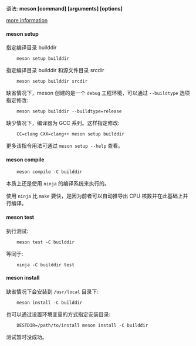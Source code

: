 
语法: <strong> meson [command] [arguments] [options] </strong>

[more information](https://mesonbuild.com/Commands.html)


#### meson setup

指定编译目录 builddir
```
    meson setup builddir
```

指定编译目录 builddir 和源文件目录 srcdir
```
    meson setup builddir srcdir
```

缺省情况下，meson 创建的是一个 `debug` 工程环境，可以通过 `--buildtype` 选项指定修改:
```
    meson setup builddir --buildtype=release
```

缺少情况下，编译器为 GCC 系列。这样指定修改:
```
    CC=clang CXX=clang++ meson setup builddir
```

更多该指令用法可通过 `meson setup --help` 查看。


#### meson compile

```
    meson compile -C builddir
```
本质上还是使用 `ninja` 的编译系统来执行的。

使用 `ninja` 比 `make` 要快，是因为前者可以自动推导出 CPU 核数并在此基础上并行编译。


#### meson test

执行测试:
```
    meson test -C builddir
```
等同于:
```
    ninja -C builddir test
```


#### meson install

缺省情况下会安装到 `/usr/local` 目录下:
```
    meson install -C builddir
```

也可以通过设置环境变量的方式指定安装目录:
```
    DESTDIR=/path/to/install meson install -C builddir
```
测试暂时没成功。

